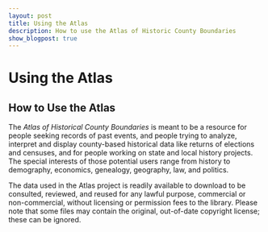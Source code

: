 ```yaml
---
layout: post
title: Using the Atlas
description: How to use the Atlas of Historic County Boundaries
show_blogpost: true
---
```


# Using the Atlas

## How to Use the Atlas
The *Atlas of Historical County Boundaries* is meant to be a resource for people seeking records of past events, and people trying to analyze, interpret and display county-based historical data like returns of elections and censuses, and for people working on state and local history projects. The special interests of those potential users range from history to demography, economics, genealogy, geography, law, and politics.

The data used in the Atlas project is readily available to download to be consulted, reviewed, and reused for any lawful purpose, commercial or non-commercial, without licensing or permission fees to the library. Please note that some files may contain the original, out-of-date copyright license; these can be ignored.


